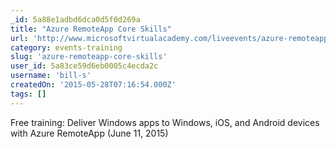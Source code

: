 ```yaml
---
_id: 5a88e1adbd6dca0d5f0d269a
title: "Azure RemoteApp Core Skills"
url: 'http://www.microsoftvirtualacademy.com/liveevents/azure-remoteapp-core-skills-the-americas'
category: events-training
slug: 'azure-remoteapp-core-skills'
user_id: 5a83ce59d6eb0005c4ecda2c
username: 'bill-s'
createdOn: '2015-05-28T07:16:54.000Z'
tags: []
---
```


Free training: Deliver Windows apps to Windows, iOS, and Android devices with Azure RemoteApp (June 11, 2015)
